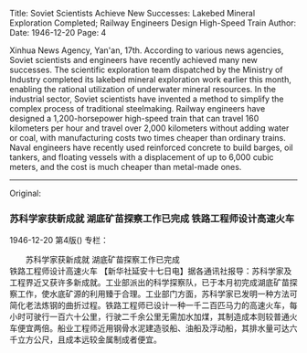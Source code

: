 Title: Soviet Scientists Achieve New Successes: Lakebed Mineral Exploration Completed; Railway Engineers Design High-Speed Train
Author:
Date: 1946-12-20
Page: 4

Xinhua News Agency, Yan'an, 17th. According to various news agencies, Soviet scientists and engineers have recently achieved many new successes. The scientific exploration team dispatched by the Ministry of Industry completed its lakebed mineral exploration work earlier this month, enabling the rational utilization of underwater mineral resources. In the industrial sector, Soviet scientists have invented a method to simplify the complex process of traditional steelmaking. Railway engineers have designed a 1,200-horsepower high-speed train that can travel 160 kilometers per hour and travel over 2,000 kilometers without adding water or coal, with manufacturing costs two times cheaper than ordinary trains. Naval engineers have recently used reinforced concrete to build barges, oil tankers, and floating vessels with a displacement of up to 6,000 cubic meters, and the cost is much cheaper than metal-made ones.



<hr /> 

Original: 


### 苏科学家获新成就  湖底矿苗探察工作已完成  铁路工程师设计高速火车

1946-12-20
第4版()
专栏：

　　苏科学家获新成就
    湖底矿苗探察工作已完成       
    铁路工程师设计高速火车
    【新华社延安十七日电】据各通讯社报导：苏科学家及工程界近又获许多新成就。工业部派出的科学探察队，已于本月初完成湖底矿苗探察工作，使水底矿源的利用臻于合理。工业部门方面，苏科学家已发明一种方法可简化老法炼钢的曲折过程。铁路工程师已设计一种一千二百匹马力的高速火车，每小时可驶行一百六十公里，行驶二千余公里无需加水加煤，其制造成本则较普通火车便宜两倍。船业工程师近用钢骨水泥建造驳船、油船及浮动船，其排水量可达六千立方公尺，且成本远较金属制成者便宜。

